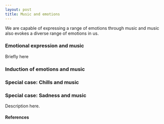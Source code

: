```yaml
---
layout: post
title: Music and emotions
---
```


We are capable of expressing a range of emotions through music and music also evokes a diverse range of emotions in us.

### Emotional expression and music

Briefly here

### Induction of emotions and music


### Special case: Chills and music


### Special case: Sadness and music

Description here.

<script src="https://bibbase.org/show?bib=https%3A%2F%2Ftuomaseerola.github.io%2FEerola.bib&commas=true&jsonp=1&filter=keyword:Sadness&folding=1"></script>


#### References
<script src="https://bibbase.org/show?bib=https://github.com/tuomaseerola/tuomaseerola.github.io/edit/master/Eerola.bib&jsonp=1&filter=keyword:Sadness"></script>

